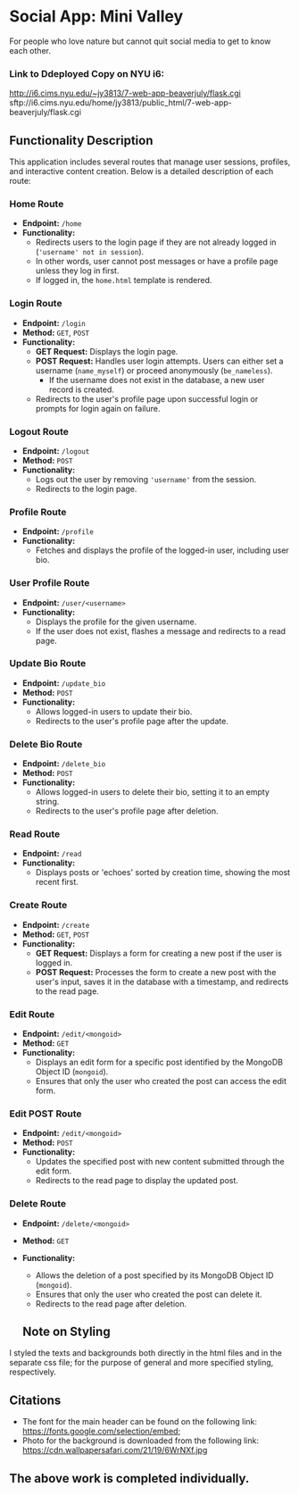 # Social App: Mini Valley
For people who love nature but cannot quit social media to get to know each other.

### Link to Ddeployed Copy on NYU i6:
http://i6.cims.nyu.edu/~jy3813/7-web-app-beaverjuly/flask.cgi
sftp://i6.cims.nyu.edu/home/jy3813/public_html/7-web-app-beaverjuly/flask.cgi

## Functionality Description

This application includes several routes that manage user sessions, profiles, and interactive content creation. Below is a detailed description of each route:

### Home Route
- **Endpoint:** `/home`
- **Functionality:** 
  - Redirects users to the login page if they are not already logged in (`'username' not in session`).
  - In other words, user cannot post messages or have a profile page unless they log in first.
  - If logged in, the `home.html` template is rendered.

### Login Route
- **Endpoint:** `/login`
- **Method:** `GET`, `POST`
- **Functionality:** 
  - **GET Request:** Displays the login page.
  - **POST Request:** Handles user login attempts. Users can either set a username (`name_myself`) or proceed anonymously (`be_nameless`).
    - If the username does not exist in the database, a new user record is created.
  - Redirects to the user's profile page upon successful login or prompts for login again on failure.

### Logout Route
- **Endpoint:** `/logout`
- **Method:** `POST`
- **Functionality:** 
  - Logs out the user by removing `'username'` from the session.
  - Redirects to the login page.

### Profile Route
- **Endpoint:** `/profile`
- **Functionality:** 
  - Fetches and displays the profile of the logged-in user, including user bio.

### User Profile Route
- **Endpoint:** `/user/<username>`
- **Functionality:** 
  - Displays the profile for the given username.
  - If the user does not exist, flashes a message and redirects to a read page.

### Update Bio Route
- **Endpoint:** `/update_bio`
- **Method:** `POST`
- **Functionality:** 
  - Allows logged-in users to update their bio.
  - Redirects to the user's profile page after the update.

### Delete Bio Route
- **Endpoint:** `/delete_bio`
- **Method:** `POST`
- **Functionality:** 
  - Allows logged-in users to delete their bio, setting it to an empty string.
  - Redirects to the user's profile page after deletion.

### Read Route
- **Endpoint:** `/read`
- **Functionality:** 
  - Displays posts or 'echoes' sorted by creation time, showing the most recent first.

### Create Route
- **Endpoint:** `/create`
- **Method:** `GET`, `POST`
- **Functionality:** 
  - **GET Request:** Displays a form for creating a new post if the user is logged in.
  - **POST Request:** Processes the form to create a new post with the user's input, saves it in the database with a timestamp, and redirects to the read page.

### Edit Route
- **Endpoint:** `/edit/<mongoid>`
- **Method:** `GET`
- **Functionality:**
  - Displays an edit form for a specific post identified by the MongoDB Object ID (`mongoid`).
  - Ensures that only the user who created the post can access the edit form.

### Edit POST Route
- **Endpoint:** `/edit/<mongoid>`
- **Method:** `POST`
- **Functionality:**
  - Updates the specified post with new content submitted through the edit form.
  - Redirects to the read page to display the updated post.

### Delete Route
- **Endpoint:** `/delete/<mongoid>`
- **Method:** `GET`
- **Functionality:**
  - Allows the deletion of a post specified by its MongoDB Object ID (`mongoid`).
  - Ensures that only the user who created the post can delete it.
  - Redirects to the read page after deletion.

  ## Note on Styling
I styled the texts and backgrounds both directly in the html files and in the separate css file; for the purpose of general and more specified styling, respectively.
 
 ## Citations
- The font for the main header can be found on the following link: https://fonts.google.com/selection/embed;
- Photo for the background is downloaded from the following link: https://cdn.wallpapersafari.com/21/19/6WrNXf.jpg

## The above work is completed individually. 
